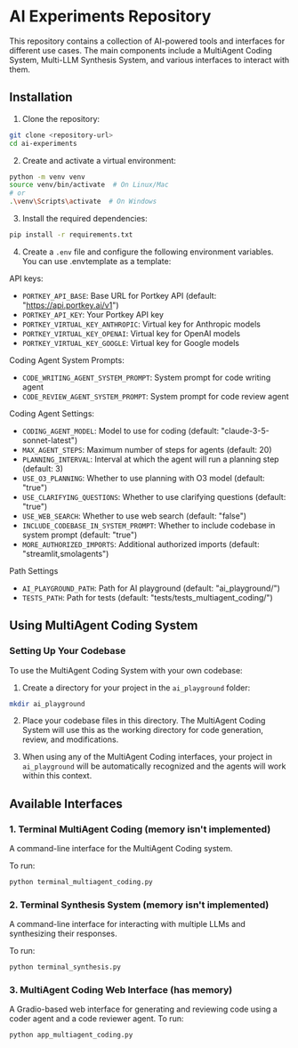 # AI Experiments Repository

This repository contains a collection of AI-powered tools and interfaces for different use cases. The main components include a MultiAgent Coding System, Multi-LLM Synthesis System, and various interfaces to interact with them.

## Installation

1. Clone the repository:
```bash
git clone <repository-url>
cd ai-experiments
```

2. Create and activate a virtual environment:
```bash
python -m venv venv
source venv/bin/activate  # On Linux/Mac
# or
.\venv\Scripts\activate  # On Windows
```

3. Install the required dependencies:
```bash
pip install -r requirements.txt
```

4. Create a `.env` file and configure the following environment variables. You can use .envtemplate as a template:

API keys:
- `PORTKEY_API_BASE`: Base URL for Portkey API (default: "https://api.portkey.ai/v1")
- `PORTKEY_API_KEY`: Your Portkey API key
- `PORTKEY_VIRTUAL_KEY_ANTHROPIC`: Virtual key for Anthropic models
- `PORTKEY_VIRTUAL_KEY_OPENAI`: Virtual key for OpenAI models
- `PORTKEY_VIRTUAL_KEY_GOOGLE`: Virtual key for Google models

Coding Agent System Prompts:
- `CODE_WRITING_AGENT_SYSTEM_PROMPT`: System prompt for code writing agent
- `CODE_REVIEW_AGENT_SYSTEM_PROMPT`: System prompt for code review agent

Coding Agent Settings:
- `CODING_AGENT_MODEL`: Model to use for coding (default: "claude-3-5-sonnet-latest")
- `MAX_AGENT_STEPS`: Maximum number of steps for agents (default: 20)
- `PLANNING_INTERVAL`: Interval at which the agent will run a planning step (default: 3)
- `USE_O3_PLANNING`: Whether to use planning with O3 model (default: "true")
- `USE_CLARIFYING_QUESTIONS`: Whether to use clarifying questions (default: "true")
- `USE_WEB_SEARCH`: Whether to use web search (default: "false")
- `INCLUDE_CODEBASE_IN_SYSTEM_PROMPT`: Whether to include codebase in system prompt (default: "true")
- `MORE_AUTHORIZED_IMPORTS`: Additional authorized imports (default: "streamlit,smolagents")

Path Settings
- `AI_PLAYGROUND_PATH`: Path for AI playground (default: "ai_playground/")
- `TESTS_PATH`: Path for tests (default: "tests/tests_multiagent_coding/")

## Using MultiAgent Coding System

### Setting Up Your Codebase

To use the MultiAgent Coding System with your own codebase:

1. Create a directory for your project in the `ai_playground` folder:
```bash
mkdir ai_playground
```

2. Place your codebase files in this directory. The MultiAgent Coding System will use this as the working directory for code generation, review, and modifications.

3. When using any of the MultiAgent Coding interfaces, your project in `ai_playground` will be automatically recognized and the agents will work within this context.

## Available Interfaces

### 1. Terminal MultiAgent Coding (memory isn't implemented)
A command-line interface for the MultiAgent Coding system.

To run:
```bash
python terminal_multiagent_coding.py
```

### 2. Terminal Synthesis System (memory isn't implemented)
A command-line interface for interacting with multiple LLMs and synthesizing their responses.

To run:
```bash
python terminal_synthesis.py
```

### 3. MultiAgent Coding Web Interface (has memory)
A Gradio-based web interface for generating and reviewing code using a coder agent and a code reviewer agent.
To run:
```bash
python app_multiagent_coding.py
```
